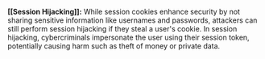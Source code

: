 **[[Session Hijacking]]:** While session cookies enhance security by not sharing sensitive information like usernames and passwords, attackers can still perform session hijacking if they steal a user's cookie. In session hijacking, cybercriminals impersonate the user using their session token, potentially causing harm such as theft of money or private data.